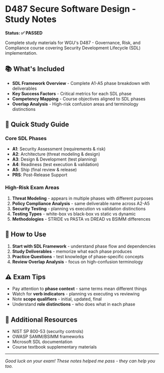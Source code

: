 # D487 Secure Software Design - Study Notes

**Status: ✅ PASSED**

Complete study materials for WGU's D487 - Governance, Risk, and Compliance course covering Security Development Lifecycle (SDL) implementation.

## 📚 What's Included

- **SDL Framework Overview** - Complete A1-A5 phase breakdown with deliverables
- **Key Success Factors** - Critical metrics for each SDL phase
- **Competency Mapping** - Course objectives aligned to SDL phases
- **Overlap Analysis** - High-risk confusion areas and terminology distinctions

## 🎯 Quick Study Guide

### Core SDL Phases
- **A1**: Security Assessment (requirements & risk)
- **A2**: Architecture (threat modeling & design)
- **A3**: Design & Development (test planning)
- **A4**: Readiness (test execution & validation)
- **A5**: Ship (final review & release)
- **PRS**: Post-Release Support

### High-Risk Exam Areas
1. **Threat Modeling** - appears in multiple phases with different purposes
2. **Policy Compliance Analysis** - same deliverable name across A2-A5
3. **Security Testing** - planning vs execution vs validation distinctions
4. **Testing Types** - white-box vs black-box vs static vs dynamic
5. **Methodologies** - STRIDE vs PASTA vs DREAD vs BSIMM differences

## 🚀 How to Use

1. **Start with SDL Framework** - understand phase flow and dependencies
2. **Study Deliverables** - memorize what each phase produces
3. **Practice Questions** - test knowledge of phase-specific concepts
4. **Review Overlap Analysis** - focus on high-confusion terminology

## ⚠️ Exam Tips

- Pay attention to **phase context** - same terms mean different things
- Watch for **verb indicators** - planning vs executing vs reviewing
- Note **scope qualifiers** - initial, updated, final
- Understand **role distinctions** - who does what in each phase

## 📖 Additional Resources

- NIST SP 800-53 (security controls)
- OWASP SAMM/BSIMM frameworks
- Microsoft SDL documentation
- Course textbook supplementary materials

---

*Good luck on your exam! These notes helped me pass - they can help you too.*
